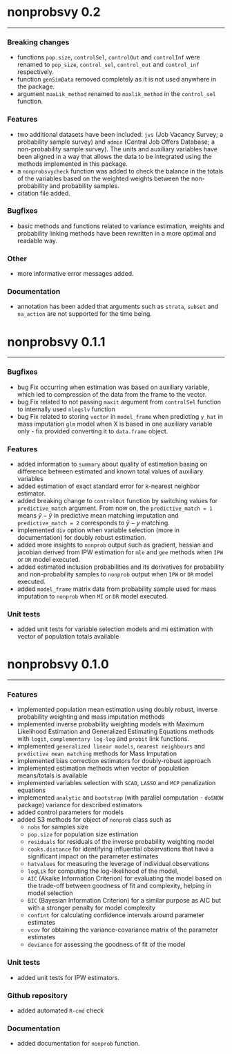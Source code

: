 # nonprobsvy 0.2

------------------------------------------------------------------------

### Breaking changes

- functions `pop.size`, `controlSel`, `controlOut` and `controlInf` were renamed to `pop_size`, `control_sel`, `control_out` and `control_inf` respectively.
- function `genSimData` removed completely as it is not used anywhere in the package.
- argument `maxLik_method` renamed to `maxlik_method` in the `control_sel` function.

### Features

- two additional datasets have been included: `jvs` (Job Vacancy Survey; a probability sample survey) and `admin` (Central Job Offers Database; a non-probability sample survey). The units and auxiliary variables have been aligned in a way that allows the data to be integrated using the methods implemented in this package.
- a `nonprobsvycheck` function was added to check the balance in the totals of the variables based on the weighted weights between the non-probability and probability samples.
- citation file added.

### Bugfixes
- basic methods and functions related to variance estimation, weights and probability linking methods have been rewritten in a more optimal and readable way.

### Other
- more informative error messages added.

### Documentation

- annotation has been added that arguments such as `strata`, `subset` and `na_action` are not supported for the time being.

# nonprobsvy 0.1.1

------------------------------------------------------------------------

### Bugfixes
- bug Fix occurring when estimation was based on auxiliary variable, which led to compression of the data from the frame to the vector.
- bug Fix related to not passing `maxit` argument from `controlSel` function to internally used `nleqslv` function
- bug Fix related to storing `vector` in `model_frame` when predicting `y_hat` in mass imputation `glm` model when X is based in one auxiliary variable only - fix provided converting it to `data.frame` object.
    
### Features
- added information to `summary` about quality of estimation basing on difference between estimated and known total values of auxiliary variables
- added estimation of exact standard error for k-nearest neighbor estimator.
- added breaking change to `controlOut` function by switching values for `predictive_match` argument. From now on, the `predictive_match = 1` means $\hat{y}-\hat{y}$ in predictive mean matching imputation and `predictive_match = 2` corresponds to $\hat{y}-y$ matching.
- implemented `div` option when variable selection (more in documentation) for doubly robust estimation.
- added more insights to `nonprob` output such as gradient, hessian and jacobian derived from IPW estimation for `mle` and `gee` methods when `IPW` or `DR` model executed.
- added estimated inclusion probabilities and its derivatives for probability and non-probability samples to `nonprob` output when `IPW` or `DR` model executed.
- added `model_frame` matrix data from probability sample used for mass imputation to `nonprob` when `MI` or `DR` model executed.

### Unit tests
- added unit tests for variable selection models and mi estimation with vector of population totals available
  
# nonprobsvy 0.1.0

------------------------------------------------------------------------

### Features

-   implemented population mean estimation using doubly robust, inverse probability weighting and mass imputation methods
-   implemented inverse probability weighting models with Maximum Likelihood Estimation and Generalized Estimating Equations methods with `logit`, `complementary log-log` and `probit` link functions.
-   implemented `generalized linear models`, `nearest neighbours` and `predictive mean matching` methods for Mass Imputation
-   implemented bias correction estimators for doubly-robust approach
-   implemented estimation methods when vector of population means/totals is available
-   implemented variables selection with `SCAD`, `LASSO` and `MCP` penalization equations
-   implemented `analytic` and `bootstrap` (with parallel computation - `doSNOW` package) variance for described estimators
-   added control parameters for models
-   added S3 methods for object of `nonprob` class such as
    -   `nobs` for samples size
    -   `pop.size` for population size estimation
    -   `residuals` for residuals of the inverse probability weighting model
    -   `cooks.distance` for identifying influential observations that have a significant impact on the parameter estimates
    -   `hatvalues` for measuring the leverage of individual observations
    -   `logLik` for computing the log-likelihood of the model,
    -   `AIC` (Akaike Information Criterion) for evaluating the model based on the trade-off between goodness of fit and complexity, helping in model selection
    -   `BIC` (Bayesian Information Criterion) for a similar purpose as AIC but with a stronger penalty for model complexity
    -   `confint` for calculating confidence intervals around parameter estimates
    -   `vcov` for obtaining the variance-covariance matrix of the parameter estimates
    -   `deviance` for assessing the goodness of fit of the model

### Unit tests

-   added unit tests for IPW estimators.

### Github repository

-   added automated `R-cmd` check

### Documentation

-   added documentation for `nonprob` function.
